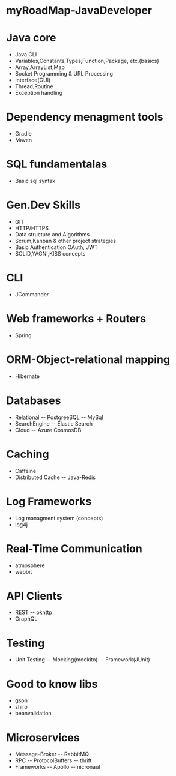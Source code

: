 # myRoadMap-JavaDeveloper

# Java core
* Java CLI
* Variables,Constants,Types,Function,Package, etc.(basics)
* Array,ArrayList,Map
* Socket Programming & URL Processing
* Interface(GUI)
* Thread,Routine
* Exception handling

# Dependency menagment tools
- Gradle
- Maven

# SQL fundamentalas
- Basic sql syntax

# Gen.Dev Skills
- GIT
- HTTP/HTTPS
- Data structure and Algorithms
- Scrum,Kanban & other project strategies
- Basic Authentication OAuth, JWT
- SOLID,YAGNI,KISS concepts

# CLI
- JCommander

# Web frameworks + Routers
- Spring 

# ORM-Object-relational mapping
- Hibernate

# Databases
- Relational
-- PostgreeSQL
-- MySql
- SearchEngine
-- Elastic Search
- Cloud
-- Azure CosmosDB

# Caching
- Caffeine
- Distributed Cache
-- Java-Redis

# Log Frameworks
- Log managment system (concepts)
- log4j

# Real-Time Communication
- atmosphere
- webbit

# API Clients
- REST
-- okhttp
- GraphQL

# Testing
- Unit Testing
-- Mocking(mockito)
-- Framework(JUnit)

# Good to know libs
- gson
- shiro
- beanvalidation

# Microservices
- Message-Broker
-- RabbitMQ
- RPC
-- ProtocolBuffers
-- thrift
- Frameworks
-- Apollo
-- nicronaut

